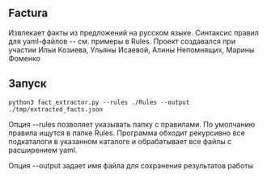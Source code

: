 ## Factura
Извлекает факты из предложений на русском языке. Синтаксис правил для yaml-файлов -- см. примеры в Rules.
Проект создавался при участии Ильи Козиева, Ульяны Исаевой, Алины Непомнящих, Марины Фоменко


## Запуск


```
python3 fact_extractor.py --rules ./Rules --output ./tmp/extracted_facts.json
```

Опция --rules позволяет указывать папку с правилами. По умолчанию правила ищутся в папке Rules. Программа обходит рекурсивно все подкаталоги в указанном каталоге и обрабатывает все файлы с расширением yaml.

Опция --output задает имя файла для сохранения результатов работы

